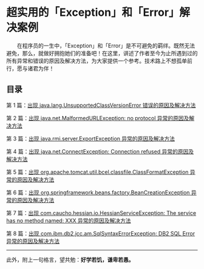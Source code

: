 # 超实用的「Exception」和「Error」解决案例

　　在程序员的一生中，「Exception」和「Error」是不可避免的羁绊。既然无法避免，那么，就做好拥抱她们的准备吧！在这里，讲述了作者至今为止所遇到过的所有异常和错误的原因及解决方法，为大家提供一个参考。技术路上不想孤单前行，愿与诸君为伴！
  

## 目录

第 1 篇：[出现 java.lang.UnsupportedClassVersionError 错误的原因及解决方法](https://github.com/guobinhit/SolutionCase-Exception-and-Error/blob/master/solution-cases/class-version-error.md)

第 2 篇：[出现 java.net.MalformedURLException: no protocol 异常的原因及解决方法](https://github.com/guobinhit/SolutionCase-Exception-and-Error/blob/master/solution-cases/malformed-url-exception.md)

第 3 篇：[出现 java.rmi.server.ExportException 异常的原因及解决方法](https://github.com/guobinhit/SolutionCase-Exception-and-Error/blob/master/solution-cases/export-exception.md)

第 4 篇：[出现 java.net.ConnectException: Connection refused 异常的原因及解决方法](https://github.com/guobinhit/SolutionCase-Exception-and-Error/blob/master/solution-cases/connect-exception.md)

第 5 篇：[出现 org.apache.tomcat.util.bcel.classfile.ClassFormatException 异常的原因及解决方法](https://github.com/guobinhit/SolutionCase-Exception-and-Error/blob/master/README.md)

第 6 篇：[出现 org.springframework.beans.factory.BeanCreationException 异常的原因及解决方法](https://github.com/guobinhit/SolutionCase-Exception-and-Error/blob/master/solution-cases/bean-creation-exception.md)

第 7 篇：[出现 com.caucho.hessian.io.HessianServiceException: The service has no method named: XXX 异常的原因及解决方法](https://github.com/guobinhit/SolutionCase-Exception-and-Error/blob/master/solution-cases/hessian-service-exception.md)

第 8 篇：[出现 com.ibm.db2.jcc.am.SqlSyntaxErrorException: DB2 SQL Error 异常的原因及解决方法](https://github.com/guobinhit/SolutionCase-Exception-and-Error/blob/master/solution-cases/sql-syntax-error-exception.md)












----------

此外，附上一句格言，望共勉：**好学若饥，谦卑若愚。**






